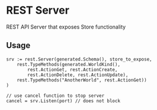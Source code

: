 # REST Server
REST API Server that exposes Store functionality

## Usage
```
srv := rest.Server(generated.Schema(), store_to_expose,
    rest.TypeMethods(generated.WorldKind(),
        rest.ActionGet, rest.ActionCreate,
        rest.ActionDelete, rest.ActionUpdate),
    rest.TypeMethods("AnotherWorld", rest.ActionGet))
)

// use cancel function to stop server
cancel = srv.Listen(port) // does not block
```
